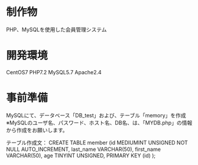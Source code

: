 # 制作物
PHP、MySQLを使用した会員管理システム

# 開発環境
CentOS7 PHP7.2 MySQL5.7 Apache2.4

# 事前準備
MySQLにて、データベース「DB_test」および、テーブル「memory」を作成
※MySQLのユーザ名、パスワード、ホスト名、DB名、は、「MYDB.php」の情報から作成をお願いします。

テーブル作成文：
CREATE TABLE member (id MEDIUMINT UNSIGNED NOT NULL AUTO_INCREMENT, last_name VARCHAR(50), first_name VARCHAR(50), age TINYINT UNSIGNED, PRIMARY KEY (id) );


